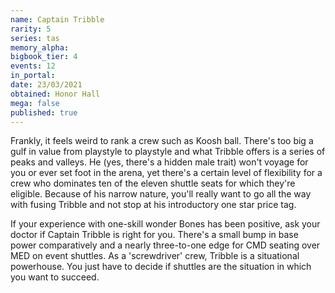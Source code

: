 ```yaml
---
name: Captain Tribble
rarity: 5
series: tas
memory_alpha:
bigbook_tier: 4
events: 12
in_portal:
date: 23/03/2021
obtained: Honor Hall
mega: false
published: true
---
```


Frankly, it feels weird to rank a crew such as Koosh ball. There's too big a gulf in value from playstyle to playstyle and what Tribble offers is a series of peaks and valleys. He (yes, there's a hidden male trait) won't voyage for you or ever set foot in the arena, yet there's a certain level of flexibility for a crew who dominates ten of the eleven shuttle seats for which they're eligible. Because of his narrow nature, you'll really want to go all the way with fusing Tribble and not stop at his introductory one star price tag.

If your experience with one-skill wonder Bones has been positive, ask your doctor if Captain Tribble is right for you. There's a small bump in base power comparatively and a nearly three-to-one edge for CMD seating over MED on event shuttles. As a 'screwdriver' crew, Tribble is a situational powerhouse. You just have to decide if shuttles are the situation in which you want to succeed.
